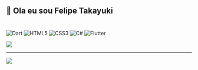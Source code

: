 ## 👋 Ola eu sou Felipe Takayuki 


# 
![Dart](https://img.shields.io/badge/dart-%230175C2.svg?style=for-the-badge&logo=dart&logoColor=white) ![HTML5](https://img.shields.io/badge/html5-%23E34F26.svg?style=for-the-badge&logo=html5&logoColor=white) ![CSS3](https://img.shields.io/badge/css3-%231572B6.svg?style=for-the-badge&logo=css3&logoColor=white) ![C#](https://img.shields.io/badge/c%23-%23239120.svg?style=for-the-badge&logo=c-sharp&logoColor=white) ![Flutter](https://img.shields.io/badge/Flutter-%2302569B.svg?style=for-the-badge&logo=Flutter&logoColor=white)
<!-- # 📊 GitHub Stats: -->
<!-- ![](https://github-readme-stats.vercel.app/api?username=Felipe-Takayuki&theme=dark&hide_border=false&include_all_commits=false&count_private=false)<br/>
![](https://github-readme-streak-stats.herokuapp.com/?user=Felipe-Takayuki&theme=dark&hide_border=false)<br/> -->
![](https://github-readme-stats.vercel.app/api/top-langs/?username=Felipe-Takayuki&theme=dark&hide_border=false&include_all_commits=false&count_private=false&layout=compact)

---
[![](https://visitcount.itsvg.in/api?id=Felipe-Takayuki&icon=0&color=0)](https://visitcount.itsvg.in)

<!-- Proudly created with GPRM ( https://gprm.itsvg.in ) -->
#
